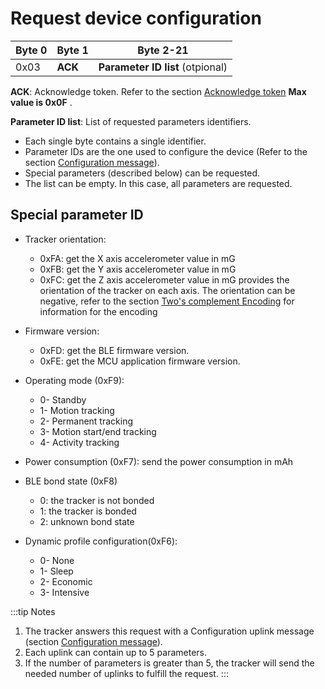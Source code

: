 # Request device configuration


|  Byte 0 |  Byte 1  |  Byte 2-21             |
|---------|----------|------------------------|
|  0x03   |  **ACK** |  **Parameter ID list** (otpional)|

 **ACK**: Acknowledge token. Refer to the section [Acknowledge token](/downlink-messages/ack-token/readme.md) **Max value is 0x0F** .

 **Parameter ID list**: List of requested parameters identifiers.
-   Each single byte contains a single identifier.
-   Parameter IDs are the one used to configure the device (Refer to the section [Configuration message](/uplink-messages/configuration/readme.md)).
-   Special parameters (described below) can be requested.
-   The list can be empty. In this case, all parameters are requested.

## Special parameter ID

-   Tracker orientation:
    -   0xFA: get the X axis accelerometer value in mG
    -   0xFB: get the Y axis accelerometer value in mG
    -   0xFC: get the Z axis accelerometer value in mG provides the orientation of the tracker on each axis. The orientation can be negative, refer to the section [Two's complement Encoding](/downlink-messages/two-complement-encoding/readme.md) for information for the encoding

-   Firmware version:
    -   0xFD: get the BLE firmware version.
    -   0xFE: get the MCU application firmware version.

-   Operating mode (0xF9):
    -   0- Standby
    -   1- Motion tracking
    -   2- Permanent tracking
    -   3- Motion start/end tracking
    -   4- Activity tracking

-   Power consumption (0xF7): send the power consumption in mAh

-   BLE bond state (0xF8)
    -   0: the tracker is not bonded
    -   1: the tracker is bonded
    -   2: unknown bond state

-   Dynamic profile configuration(0xF6):
    -   0- None
    -   1- Sleep
    -   2- Economic
    -   3- Intensive

:::tip Notes
1.  The tracker answers this request with a Configuration uplink message (section [Configuration message](/uplink-messages/configuration/readme.md)).
2.  Each uplink can contain up to 5 parameters.
3.  If the number of parameters is greater than 5, the tracker will send the needed number of uplinks to fulfill the request.
:::

